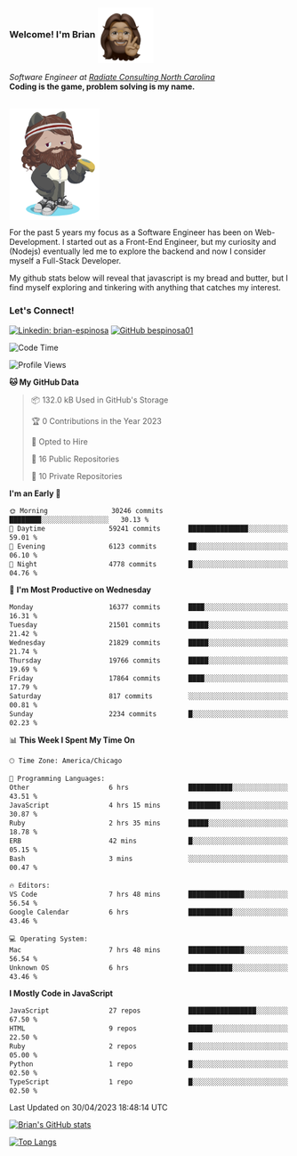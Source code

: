 ###  Welcome! I'm Brian <img align="center" src="https://github.com/bespinosa01/bespinosa01/blob/main/assets/peace-animoji.png" height="100" /></h2>
<p><em>Software Engineer at <a href="https://www.radiateconsulting.coop/north-carolina-tech-coop">Radiate Consulting North Carolina</a>
 <br/>
<!-- </br>Developer Consultant at <a href="https://codethedream.org/">Code The Dream</a> -->
</em> <b>Coding is the game, problem solving is my name.</b></p>

<br/>


 <img align="center" src="https://github.com/bespinosa01/bespinosa01/blob/main/assets/octo-me.png" height="200" /> 
 <p>
 For the past 5 years my focus as a Software Engineer has been on Web-Development. I started out as a Front-End Engineer, but my curiosity and (Nodejs) eventually led me to explore the backend and now I consider myself a Full-Stack Developer.
</p>
<p>
 My github stats below will reveal that javascript is my bread and butter, but I find myself exploring and tinkering with anything that catches my interest. 
 </p>
 
 
### Let's Connect!

[![Linkedin: brian-espinosa](https://img.shields.io/badge/-brian--espinosa-blue?style=flat-square&logo=Linkedin&logoColor=white&link=https://www.linkedin.com/in/brian-espinosa/)](https://www.linkedin.com/in/brian-espinosa/)
[![GitHub bespinosa01](https://img.shields.io/github/followers/bespinosa01?label=follow&style=social)](https://github.com/bespinosa01)



<!--START_SECTION:waka-->
![Code Time](http://img.shields.io/badge/Code%20Time-1%2C181%20hrs%2058%20mins-blue)

![Profile Views](http://img.shields.io/badge/Profile%20Views-0-blue)

**🐱 My GitHub Data** 

> 📦 132.0 kB Used in GitHub's Storage 
 > 
> 🏆 0 Contributions in the Year 2023
 > 
> 💼 Opted to Hire
 > 
> 📜 16 Public Repositories 
 > 
> 🔑 10 Private Repositories 
 > 
**I'm an Early 🐤** 

```text
🌞 Morning                30246 commits       ████████░░░░░░░░░░░░░░░░░   30.13 % 
🌆 Daytime                59241 commits       ███████████████░░░░░░░░░░   59.01 % 
🌃 Evening                6123 commits        ██░░░░░░░░░░░░░░░░░░░░░░░   06.10 % 
🌙 Night                  4778 commits        █░░░░░░░░░░░░░░░░░░░░░░░░   04.76 % 
```
📅 **I'm Most Productive on Wednesday** 

```text
Monday                   16377 commits       ████░░░░░░░░░░░░░░░░░░░░░   16.31 % 
Tuesday                  21501 commits       █████░░░░░░░░░░░░░░░░░░░░   21.42 % 
Wednesday                21829 commits       █████░░░░░░░░░░░░░░░░░░░░   21.74 % 
Thursday                 19766 commits       █████░░░░░░░░░░░░░░░░░░░░   19.69 % 
Friday                   17864 commits       ████░░░░░░░░░░░░░░░░░░░░░   17.79 % 
Saturday                 817 commits         ░░░░░░░░░░░░░░░░░░░░░░░░░   00.81 % 
Sunday                   2234 commits        █░░░░░░░░░░░░░░░░░░░░░░░░   02.23 % 
```


📊 **This Week I Spent My Time On** 

```text
🕑︎ Time Zone: America/Chicago

💬 Programming Languages: 
Other                    6 hrs               ███████████░░░░░░░░░░░░░░   43.51 % 
JavaScript               4 hrs 15 mins       ████████░░░░░░░░░░░░░░░░░   30.87 % 
Ruby                     2 hrs 35 mins       █████░░░░░░░░░░░░░░░░░░░░   18.78 % 
ERB                      42 mins             █░░░░░░░░░░░░░░░░░░░░░░░░   05.15 % 
Bash                     3 mins              ░░░░░░░░░░░░░░░░░░░░░░░░░   00.47 % 

🔥 Editors: 
VS Code                  7 hrs 48 mins       ██████████████░░░░░░░░░░░   56.54 % 
Google Calendar          6 hrs               ███████████░░░░░░░░░░░░░░   43.46 % 

💻 Operating System: 
Mac                      7 hrs 48 mins       ██████████████░░░░░░░░░░░   56.54 % 
Unknown OS               6 hrs               ███████████░░░░░░░░░░░░░░   43.46 % 
```

**I Mostly Code in JavaScript** 

```text
JavaScript               27 repos            █████████████████░░░░░░░░   67.50 % 
HTML                     9 repos             ██████░░░░░░░░░░░░░░░░░░░   22.50 % 
Ruby                     2 repos             █░░░░░░░░░░░░░░░░░░░░░░░░   05.00 % 
Python                   1 repo              █░░░░░░░░░░░░░░░░░░░░░░░░   02.50 % 
TypeScript               1 repo              █░░░░░░░░░░░░░░░░░░░░░░░░   02.50 % 
```




 Last Updated on 30/04/2023 18:48:14 UTC
<!--END_SECTION:waka-->


<!--  Github STATS -->
[![Brian's GitHub stats](https://github-readme-stats.vercel.app/api?username=bespinosa01&hide=stars,contribs&count_private=true&show_icons=true)](https://github.com/anuraghazra/github-readme-stats)

[![Top Langs](https://github-readme-stats.vercel.app/api/top-langs/?username=bespinosa01&layout=compact)](https://github.com/anuraghazra/github-readme-stats)



<!--
**bespinosa01/bespinosa01** is a ✨ _special_ ✨ repository because its `README.md` (this file) appears on your GitHub profile.

Here are some ideas to get you started:

- 🔭 I’m currently working on ...
- 🌱 I’m currently learning ...
- 👯 I’m looking to collaborate on ...
- 🤔 I’m looking for help with ...
- 💬 Ask me about ...
- 📫 How to reach me: ...
- 😄 Pronouns: ...
- ⚡ Fun fact: ...
-->
